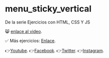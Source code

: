 # menu_sticky_vertical
De la serie Ejercicios con HTML, CSS Y JS

😸 [enlace al video](https://youtu.be/EXOzT1WX7j4).

✅ Más ejercicios: [Enlace](https://youtube.com/playlist?list=PLy0P0mvWu_AGhyjEVjhR0WP5U4jLAzrvE).

👉[Youtube](https://www.youtube.com/c/FelixCastro003).
👉[Facebook](https://www.facebook.com/felixcastro003).
👉[Twitter](https://twitter.com/felixcastro003).
👉[Instagram](https://www.instagram.com/felixcastro003/).

